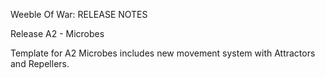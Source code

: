 Weeble Of War: RELEASE NOTES

Release A2 - Microbes

Template for A2 Microbes includes new movement system with Attractors and Repellers.